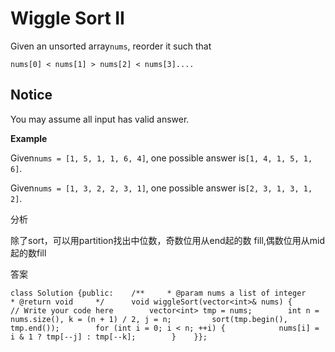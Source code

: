 # Wiggle Sort II

Given an unsorted array`nums`, reorder it such that

```text
nums[0] < nums[1] > nums[2] < nums[3]....
```

## Notice

You may assume all input has valid answer.

**Example**

Given`nums = [1, 5, 1, 1, 6, 4]`, one possible answer is`[1, 4, 1, 5, 1, 6]`.

Given`nums = [1, 3, 2, 2, 3, 1]`, one possible answer is`[2, 3, 1, 3, 1, 2]`.

分析

除了sort，可以用partition找出中位数，奇数位用从end起的数 fill,偶数位用从mid起的数fill

答案

```text
class Solution {public:    /**     * @param nums a list of integer     * @return void     */      void wiggleSort(vector<int>& nums) {        // Write your code here        vector<int> tmp = nums;        int n = nums.size(), k = (n + 1) / 2, j = n;         sort(tmp.begin(), tmp.end());        for (int i = 0; i < n; ++i) {            nums[i] = i & 1 ? tmp[--j] : tmp[--k];        }    }};
```

